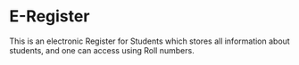 # E-Register
This is an electronic Register for Students which stores all information about students, and one can access using Roll numbers.
